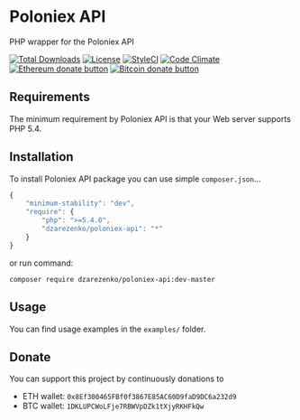 # Poloniex API
PHP wrapper for the Poloniex API

[![Total Downloads](https://poser.pugx.org/dzarezenko/poloniex-api/downloads)](https://packagist.org/packages/dzarezenko/poloniex-api)
[![License](https://poser.pugx.org/dzarezenko/poloniex-api/license)](https://packagist.org/packages/dzarezenko/poloniex-api)
[![StyleCI](https://styleci.io/repos/86438595/shield)](https://styleci.io/repos/86438595)
[![Code Climate](https://codeclimate.com/github/dzarezenko/poloniex-api/badges/gpa.svg)](https://codeclimate.com/github/dzarezenko/poloniex-api)
<span class="badge-ehereum"><a href="https://api.qrserver.com/v1/create-qr-code/?size=300x300&data=0x8Ef300465FBf0f3867E85AC60D9faD9DC6a232d9" title="Donate once-off to this project using Ethereum"><img src="https://img.shields.io/badge/ethereum-donate-blue.svg" alt="Ethereum donate button" /></a></span>
<span class="badge-bitcoin"><a href="https://api.qrserver.com/v1/create-qr-code/?size=300x300&data=1DKLUPCWoLFje7RBWVpDZk1tXjyRKHFkQw" title="Donate once-off to this project using Bitcoin"><img src="https://img.shields.io/badge/bitcoin-donate-yellow.svg" alt="Bitcoin donate button" /></a></span>

Requirements
------------
The minimum requirement by Poloniex API is that your Web server supports PHP 5.4.

Installation
------------
To install Poloniex API package you can use simple `composer.json`...

```javascript
{
    "minimum-stability": "dev",
    "require": {
        "php": ">=5.4.0",
        "dzarezenko/poloniex-api": "*"
    }
}
```

or run command:

```
composer require dzarezenko/poloniex-api:dev-master
```

Usage
-----
You can find usage examples in the `examples/` folder.

Donate
-----
You can support this project by continuously donations to
 * ETH wallet: `0x8Ef300465FBf0f3867E85AC60D9faD9DC6a232d9`
 * BTC wallet: `1DKLUPCWoLFje7RBWVpDZk1tXjyRKHFkQw`
